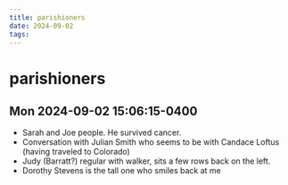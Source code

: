 ```yaml
---
title: parishioners
date: 2024-09-02
tags: 
---
```


# parishioners

## Mon 2024-09-02 15:06:15-0400
- Sarah and Joe people. He survived cancer.
- Conversation with Julian Smith who seems to be with Candace Loftus (having traveled to Colorado) 
- Judy (Barratt?) regular with walker, sits a few rows back on the left.
- Dorothy Stevens is the tall one who smiles back at me
